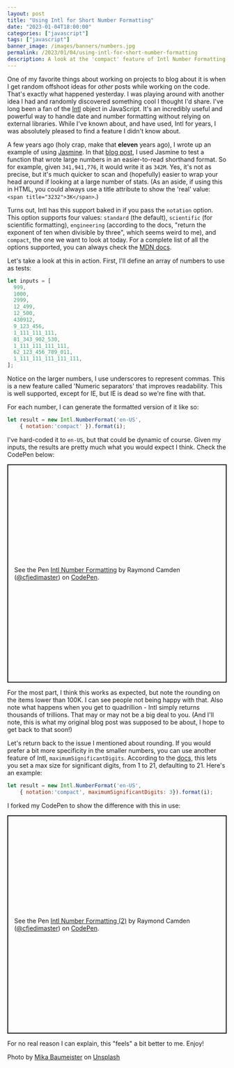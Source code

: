 ```yaml
---
layout: post
title: "Using Intl for Short Number Formatting"
date: "2023-01-04T18:00:00"
categories: ["javascript"]
tags: ["javascript"]
banner_image: /images/banners/numbers.jpg
permalink: /2023/01/04/using-intl-for-short-number-formatting
description: A look at the 'compact' feature of Intl Number Formatting
---
```


One of my favorite things about working on projects to blog about it is when I get random offshoot ideas for *other* posts while working on the code. That's exactly what happened yesterday. I was playing around with another idea I had and randomly discovered something cool I thought I'd share. I've long been a fan of the [Intl](https://developer.mozilla.org/en-US/docs/Web/JavaScript/Reference/Global_Objects/Intl) object in JavaScript. It's an incredibly useful and powerful way to handle date and number formatting without relying on external libraries. While I've known about, and have used, Intl for years, I was absolutely pleased to find a feature I didn't know about. 


A few years ago (holy crap, make that **eleven** years ago), I wrote up an example of using [Jasmine](https://jasmine.github.io/). In that [blog post](https://www.raymondcamden.com/2012/07/06/Simple-JavaScript-number-format-function-and-an-example-of-Jasmine), I used Jasmine to test a function that wrote large numbers in an easier-to-read shorthand format. So for example, given `341,941,776`, it would write it as `342M`. Yes, it's not as precise, but it's much quicker to scan and (hopefully) easier to wrap your head around if looking at a large number of stats. (As an aside, if using this in HTML, you could always use a title attribute to show the 'real' value: `<span title="3232">3K</span>`.) 

Turns out, Intl has this support baked in if you pass the `notation` option. This option supports four values: `standard` (the default), `scientific` (for scientific formatting), `engineering` (according to the docs, "return the exponent of ten when divisible by three", which seems weird to me), and `compact`, the one we want to look at today. For a complete list of all the options supported, you can always check the [MDN docs](https://developer.mozilla.org/en-US/docs/Web/JavaScript/Reference/Global_Objects/Intl/NumberFormat/NumberFormat#options). 

Let's take a look at this in action. First, I'll define an array of numbers to use as tests:

```js
let inputs = [
  999,
  1000,
  2999,
  12_499,
  12_500,
  430912,
  9_123_456,
  1_111_111_111,
  81_343_902_530,
  1_111_111_111_111,
  62_123_456_789_011,
  1_111_111_111_111_111,
];
```

Notice on the larger numbers, I use underscores to represent commas. This is a new feature called 'Numeric separators' that improves readability. This is well supported, except for IE, but IE is dead so we're fine with that. 

For each number, I can generate the formatted version of it like so:

```js
let result = new Intl.NumberFormat('en-US', 
	{ notation:'compact' }).format(i);
```

I've hard-coded it to `en-US`, but that could be dynamic of course. Given my inputs, the results are pretty much what you would expect I think. Check the CodePen below:

<p class="codepen" data-height="500" data-theme-id="dark" data-slug-hash="OJwRQgN" data-editable="true" data-user="cfjedimaster" style="height: 500px; box-sizing: border-box; display: flex; align-items: center; justify-content: center; border: 2px solid; margin: 1em 0; padding: 1em;">
  <span>See the Pen <a href="https://codepen.io/cfjedimaster/pen/OJwRQgN">
  Intl Number Formatting</a> by Raymond Camden (<a href="https://codepen.io/cfjedimaster">@cfjedimaster</a>)
  on <a href="https://codepen.io">CodePen</a>.</span>
</p>
<script async src="https://cpwebassets.codepen.io/assets/embed/ei.js"></script>

For the most part, I think this works as expected, but note the rounding on the items lower than 100K. I can see people not being happy with that. Also note what happens when you get to quadrillion - Intl simply returns thousands of trillions. That may or may not be a big deal to you. (And I'll note, this is what my original blog post was supposed to be about, I hope to get back to that soon!)

Let's return back to the issue I mentioned about rounding. If you would prefer a bit more specificity in the smaller numbers, you can use another feature of Intl, `maximumSignificantDigits`. According to the [docs](https://developer.mozilla.org/en-US/docs/Web/JavaScript/Reference/Global_Objects/Intl/NumberFormat/NumberFormat#maximumsignificantdigits), this lets you set a max size for significant digits, from 1 to 21, defaulting to 21. Here's an example:

```js
let result = new Intl.NumberFormat('en-US', 
	{ notation:'compact', maximumSignificantDigits: 3}).format(i);
```

I forked my CodePen to show the difference with this in use:

<p class="codepen" data-height="500" data-theme-id="dark" data-slug-hash="WNKGMMO" data-editable="true" data-user="cfjedimaster" style="height: 500px; box-sizing: border-box; display: flex; align-items: center; justify-content: center; border: 2px solid; margin: 1em 0; padding: 1em;">
  <span>See the Pen <a href="https://codepen.io/cfjedimaster/pen/WNKGMMO">
  Intl Number Formatting (2)</a> by Raymond Camden (<a href="https://codepen.io/cfjedimaster">@cfjedimaster</a>)
  on <a href="https://codepen.io">CodePen</a>.</span>
</p>
<script async src="https://cpwebassets.codepen.io/assets/embed/ei.js"></script>

For no real reason I can explain, this "feels" a bit better to me. Enjoy!

Photo by <a href="https://unsplash.com/@mbaumi?utm_source=unsplash&utm_medium=referral&utm_content=creditCopyText">Mika Baumeister</a> on <a href="https://unsplash.com/photos/Wpnoqo2plFA?utm_source=unsplash&utm_medium=referral&utm_content=creditCopyText">Unsplash</a>
  